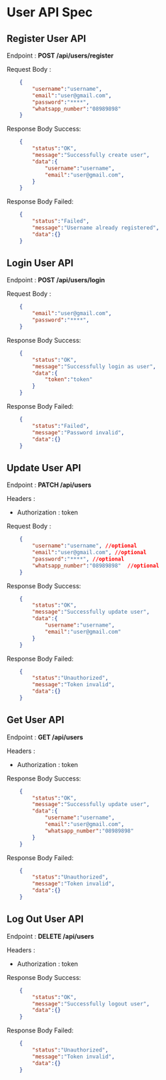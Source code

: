 # User  API Spec

## Register User API

Endpoint : **POST /api/users/register**

Request Body :

```json
    {
        "username":"username",
        "email":"user@gmail.com",
        "password":"****",
        "whatsapp_number":"08989898"
    }
```

Response Body Success:

```json
    {
        "status":"OK",
        "message":"Successfully create user",
        "data":{
            "username":"username",
            "email":"user@gmail.com",
        }
    }
```

Response Body Failed:

```json
    {
        "status":"Failed",
        "message":"Username already registered",
        "data":{}
    }
```


## Login User API

Endpoint : **POST /api/users/login**

Request Body :

```json
    {
        "email":"user@gmail.com",
        "password":"****",
    }
```

Response Body Success:

```json
    {
        "status":"OK",
        "message":"Successfully login as user",
        "data":{
            "token":"token"
        }
    }
```

Response Body Failed:

```json
    {
        "status":"Failed",
        "message":"Password invalid",
        "data":{}
    }
```

## Update  User API

Endpoint : **PATCH /api/users**

Headers : 
- Authorization : token


Request Body :

```json
    {
        "username":"username", //optional
        "email":"user@gmail.com", //optional
        "password":"****", //optional
        "whatsapp_number":"08989898"  //optional
    }
```

Response Body Success:

```json
    {
        "status":"OK",
        "message":"Successfully update user",
        "data":{
            "username":"username",
            "email":"user@gmail.com"
        }
    }
```

Response Body Failed:

```json
    {
        "status":"Unauthorized",
        "message":"Token invalid",
        "data":{}
    }
```

## Get User API

Endpoint : **GET /api/users**

Headers : 
- Authorization : token

Response Body Success:

```json
    {
        "status":"OK",
        "message":"Successfully update user",
        "data":{
            "username":"username", 
            "email":"user@gmail.com", 
            "whatsapp_number":"08989898" 
        }
    }
```

Response Body Failed:

```json
    {
        "status":"Unauthorized",
        "message":"Token invalid",
        "data":{}
    }
```

## Log Out User API


Endpoint : **DELETE /api/users**

Headers : 
- Authorization : token

Response Body Success:

```json
    {
        "status":"OK",
        "message":"Successfully logout user",
        "data":{}
    }
```

Response Body Failed:

```json
    {
        "status":"Unauthorized",
        "message":"Token invalid",
        "data":{}
    }
```